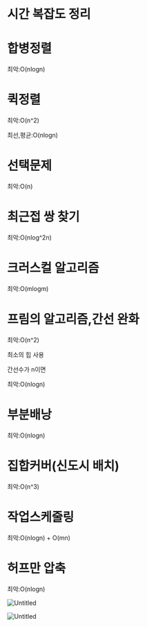 # 시간 복잡도 정리

# 합병정렬

 최악:O(nlogn)

# 퀵정렬

최악:O(n^2)

최선,평균:O(nlogn)

# 선택문제

최악:O(n)

# 최근접 쌍 찾기

최악:O(nlog^2n)

# 크러스컬 알고리즘

최악:O(mlogm)

# 프림의 알고리즘,간선 완화

최악:O(n^2)

최소의 힙 사용

간선수가 n이면

최악:O(nlogn)

# 부분배낭

최악:O(nlogn)

# 집합커버(신도시 배치)

최악:O(n^3)

# 작업스케줄링

최악:O(nlogn) + O(mn)

# 허프만 압축

최악:O(nlogn)

![Untitled](%E1%84%89%E1%85%B5%E1%84%80%E1%85%A1%E1%86%AB%20%E1%84%87%E1%85%A9%E1%86%A8%E1%84%8C%E1%85%A1%E1%86%B8%E1%84%83%E1%85%A9%20%E1%84%8C%E1%85%A5%E1%86%BC%E1%84%85%E1%85%B5%2060abf9ee8fce49b7a50a1ad93be6e09b/Untitled.png)

![Untitled](%E1%84%89%E1%85%B5%E1%84%80%E1%85%A1%E1%86%AB%20%E1%84%87%E1%85%A9%E1%86%A8%E1%84%8C%E1%85%A1%E1%86%B8%E1%84%83%E1%85%A9%20%E1%84%8C%E1%85%A5%E1%86%BC%E1%84%85%E1%85%B5%2060abf9ee8fce49b7a50a1ad93be6e09b/Untitled%201.png)